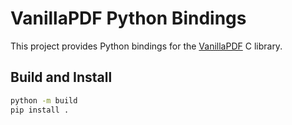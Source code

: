 # VanillaPDF Python Bindings

This project provides Python bindings for the [VanillaPDF](https://github.com/vanillapdf/vanillapdf) C library.

## Build and Install

```bash
python -m build
pip install .
